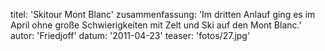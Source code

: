 titel: 'Skitour Mont Blanc'
zusammenfassung: 'Im dritten Anlauf ging es im April ohne große Schwierigkeiten mit Zelt und Ski auf den Mont Blanc.'
autor: 'Friedjoff'
datum: '2011-04-23'
teaser: 'fotos/27.jpg'